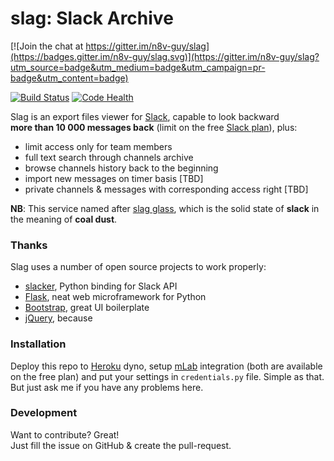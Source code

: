 # slag: Slack Archive

[![Join the chat at https://gitter.im/n8v-guy/slag](https://badges.gitter.im/n8v-guy/slag.svg)](https://gitter.im/n8v-guy/slag?utm_source=badge&utm_medium=badge&utm_campaign=pr-badge&utm_content=badge)

[![Build Status](https://travis-ci.org/n8v-guy/slag.svg?branch=master)](https://travis-ci.org/n8v-guy/slag)
[![Code Health](https://landscape.io/github/n8v-guy/slag/master/landscape.svg?style=flat)](https://landscape.io/github/n8v-guy/slag/master)

Slag is an export files viewer for [Slack](https://slack.com), capable to look backward  
**more than 10 000 messages back** (limit on the free [Slack plan](https://slack.com/pricing)), plus:
* limit access only for team members
* full text search through channels archive
* browse channels history back to the beginning
* import new messages on timer basis [TBD]
* private channels & messages with corresponding access right [TBD]
  
**NB**: This service named after [slag glass](https://en.wikipedia.org/wiki/Slag), which is the solid state of **slack** in the meaning of **coal dust**.


### Thanks
Slag uses a number of open source projects to work properly:
* [slacker](https://github.com/os/slacker), Python binding for Slack API
* [Flask](http://flask.pocoo.org/), neat web microframework for Python
* [Bootstrap](https://getbootstrap.com/), great UI boilerplate
* [jQuery](https://jquery.com/), because

### Installation
Deploy this repo to [Heroku](https://www.heroku.com/) dyno, setup [mLab](https://mlab.com/) integration (both are available on the free plan) and put your settings in `credentials.py` file. Simple as that.
But just ask me if you have any problems here.

### Development
Want to contribute? Great!  
Just fill the issue on GitHub & create the pull-request.  